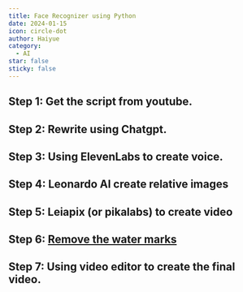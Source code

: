 ```yaml
---
title: Face Recognizer using Python
date: 2024-01-15
icon: circle-dot
author: Haiyue
category:
  - AI
star: false
sticky: false
--- 
```





## Step 1: Get the script from youtube.
## Step 2: Rewrite using Chatgpt.
## Step 3: Using ElevenLabs to create voice.
## Step 4: Leonardo AI create relative images
## Step 5: Leiapix (or pikalabs) to create video
## Step 6: [Remove the water marks](https://online-video-cutter.com/cn/remove-logo)
## Step 7: Using video editor to create the final video.
